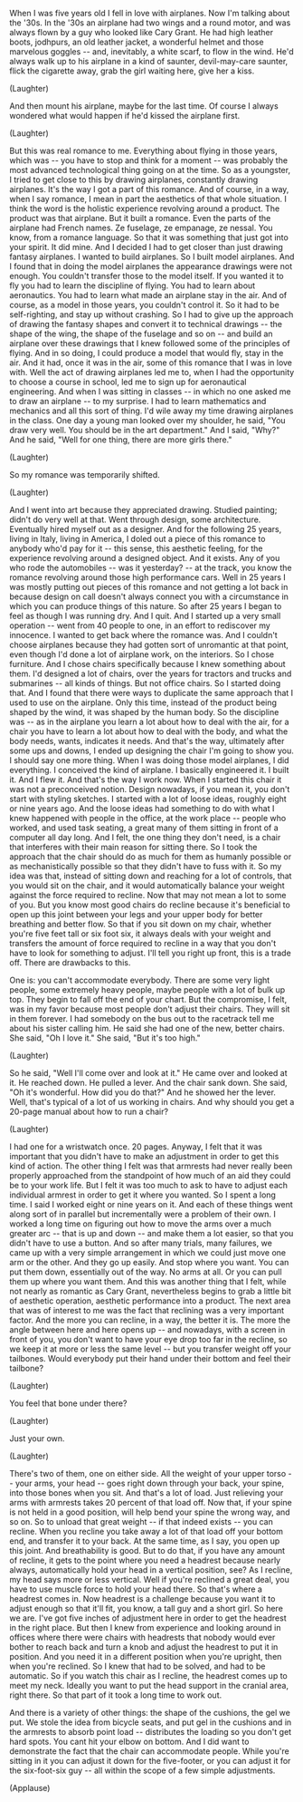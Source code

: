 
When I was five years old
I fell in love with airplanes.
Now I&#39;m talking about the &#39;30s.
In the &#39;30s an airplane had two wings
and a round motor,
and was always flown
by a guy who looked like Cary Grant.
He had high leather boots,
jodhpurs, an old leather jacket,
a wonderful helmet
and those marvelous goggles --
and, inevitably, a white scarf,
to flow in the wind.
He&#39;d always walk up to his airplane
in a kind of saunter,
devil-may-care saunter,
flick the cigarette away,
grab the girl waiting here, give her a kiss.

(Laughter)

And then mount his airplane,
maybe for the last time.
Of course I always wondered what would happen
if he&#39;d kissed the airplane first.

(Laughter)

But this was real romance to me.
Everything about flying in those years,
which was -- you have to stop and think for a moment --
was probably the most advanced
technological thing going on at the time.
So as a youngster,
I tried to get close to this
by drawing airplanes,
constantly drawing airplanes.
It&#39;s the way I got
a part of this romance.
And of course, in a way, when I say romance,
I mean in part
the aesthetics of that whole situation.
I think the word is the holistic experience
revolving around a product.
The product was that airplane.
But it built a romance.
Even the parts of the airplane
had French names.
Ze fuselage, ze empanage, ze nessal.
You know, from a romance language.
So that it was something that just got into your spirit.
It did mine.
And I decided I had to get closer than
just drawing fantasy airplanes.
I wanted to build airplanes.
So I built model airplanes.
And I found that in doing the model airplanes
the appearance drawings were not enough.
You couldn&#39;t transfer those
to the model itself.
If you wanted it to fly
you had to learn the discipline
of flying.
You had to learn about aeronautics.
You had to learn what made an airplane
stay in the air.
And of course, as a model in those years, you couldn&#39;t control it.
So it had to be self-righting,
and stay up without crashing.
So I had to give up
the approach of drawing
the fantasy shapes
and convert it to technical drawings --
the shape of the wing, the shape of the fuselage and so on --
and build an airplane over these drawings
that I knew followed some of the principles
of flying.
And in so doing, I could produce
a model that would fly, stay in the air.
And it had, once it was in the air,
some of this romance that I was in love with.
Well the act of drawing airplanes
led me to,
when I had the opportunity to choose
a course in school,
led me to sign up for aeronautical engineering.
And when I was sitting in classes --
in which no one asked me to draw an airplane --
to my surprise.
I had to learn mathematics and mechanics
and all this sort of thing.
I&#39;d wile away my time drawing airplanes
in the class.
One day a young man looked over my shoulder,
he said, &quot;You draw very well.
You should be in the art department.&quot;
And I said, &quot;Why?&quot;
And he said, &quot;Well for one thing, there are more girls there.&quot;

(Laughter)

So my romance was temporarily shifted.

(Laughter)

And I went into art
because they appreciated drawing.
Studied painting; didn&#39;t do very well at that.
Went through design,
some architecture.
Eventually hired myself out as a designer.
And for the following 25 years,
living in Italy,
living in America,
I doled out a piece of this romance
to anybody who&#39;d pay for it --
this sense, this aesthetic feeling,
for the experience revolving around
a designed object.
And it exists.
Any of you who rode the automobiles --
was it yesterday? --
at the track, you know the romance
revolving around those high performance cars.
Well in 25 years
I was mostly putting out
pieces of this romance
and not getting a lot back in
because design on call
doesn&#39;t always connect you with a circumstance
in which you can produce things of this nature.
So after 25 years I began to feel
as though I was running dry.
And I quit.
And I started up a very small operation --
went from 40 people
to one,
in an effort to rediscover my innocence.
I wanted to get back
where the romance was.
And I couldn&#39;t choose airplanes
because they had gotten sort of unromantic
at that point,
even though I&#39;d done a lot of airplane work,
on the interiors.
So I chose furniture.
And I chose chairs specifically
because I knew something about them.
I&#39;d designed a lot of chairs, over the years
for tractors and trucks
and submarines --
all kinds of things.
But not office chairs.
So I started doing that.
And I found that there were ways
to duplicate the same approach
that I used to use on the airplane.
Only this time,
instead of the product being shaped by the wind,
it was shaped by the human body.
So the discipline was --
as in the airplane you learn a lot about
how to deal with the air,
for a chair
you have to learn a lot about how to deal
with the body,
and what the body needs, wants,
indicates it needs.
And that&#39;s the way, ultimately
after some ups and downs,
I ended up designing the chair I&#39;m going to show you.
I should say one more thing. When I was doing those
model airplanes,
I did everything.
I conceived the kind of airplane.
I basically engineered it.
I built it.
And I flew it.
And that&#39;s the way I work now.
When I started this chair
it was not a preconceived notion.
Design nowadays, if you mean it,
you don&#39;t start with styling sketches.
I started with a lot of loose ideas,
roughly eight or nine years ago.
And the loose ideas had something
to do with what I knew happened with
people in the office,
at the work place -- people who worked,
and used task seating,
a great many of them sitting in front of a computer
all day long.
And I felt,
the one thing they don&#39;t need,
is a chair that interferes
with their main reason for sitting there.
So I took the approach
that the chair should do as much for them
as humanly possible
or as mechanistically possible
so that they didn&#39;t have to fuss with it.
So my idea was that,
instead of sitting down and reaching
for a lot of controls,
that you would sit on the chair,
and it would automatically balance your weight
against the force required
to recline.
Now that may not mean a lot to some of you.
But you know most good chairs do recline
because it&#39;s beneficial to open up this joint
between your legs and your upper body
for better breathing
and better flow.
So that if you sit down
on my chair,
whether you&#39;re five feet tall
or six foot six,
it always deals with your weight
and transfers the amount of force required
to recline
in a way that you don&#39;t have to look
for something to adjust.
I&#39;ll tell you right up front,
this is a trade off.
There are drawbacks to this.

One is: you can&#39;t
accommodate everybody.
There are some very light people,
some extremely heavy people,
maybe people with a lot of bulk up top.
They begin to fall off the end of your chart.
But the compromise, I felt,
was in my favor
because most people don&#39;t adjust their chairs.
They will sit in them forever.
I had somebody on the bus out to the racetrack
tell me about his sister calling him.
He said she had one of the new, better chairs.
She said, &quot;Oh I love it.&quot;
She said, &quot;But it&#39;s too high.&quot;

(Laughter)

So he said, &quot;Well I&#39;ll come over and look at it.&quot;
He came over and looked at it.
He reached down. He pulled a lever. And the chair sank down.
She said, &quot;Oh it&#39;s wonderful. How did you do that?&quot;
And he showed her the lever.
Well, that&#39;s typical
of a lot of us working in chairs.
And why should you
get a 20-page manual
about how to run a chair?

(Laughter)

I had one for a wristwatch once. 20 pages.
Anyway, I felt that it was important
that you didn&#39;t have to make an adjustment
in order to get this kind of action.
The other thing I felt was that armrests
had never really been properly approached
from the standpoint of how much
of an aid they could be
to your work life.
But I felt it was too much to ask
to have to adjust each individual armrest
in order to get it where you wanted.
So I spent a long time.
I said I worked eight or nine years on it.
And each of these things went along
sort of in parallel
but incrementally were a problem of their own.
I worked a long time on figuring out
how to move the arms over a much greater arc --
that is up and down --
and make them a lot easier,
so that you didn&#39;t have to use a button.
And so after many trials, many failures,
we came up with a very simple arrangement
in which we could just move
one arm or the other.
And they go up easily.
And stop where you want.
You can put them down, essentially out of the way.
No arms at all.
Or you can pull them up where you want them.
And this was another thing that I felt,
while not nearly as romantic
as Cary Grant,
nevertheless begins to
grab a little bit of aesthetic
operation, aesthetic performance
into a product.
The next area that was of interest to me
was the fact that reclining
was a very important factor.
And the more you can recline,
in a way, the better it is.
The more the angle between here and here opens up --
and nowadays, with a screen in front of you,
you don&#39;t want to have your eye drop too far in the recline,
so we keep it at more or less the same level --
but you transfer weight
off your tailbones.
Would everybody put their hand under their bottom
and feel their tailbone?

(Laughter)

You feel that bone under there?

(Laughter)

Just your own.

(Laughter)

There&#39;s two of them, one on either side.
All the weight of your upper torso --
your arms, your head --
goes right down through your back,
your spine, into those bones when you sit.
And that&#39;s a lot of load.
Just relieving your arms with armrests
takes 20 percent of that load off.
Now that, if your spine is not held in a good position,
will help bend your spine the wrong way, and so on.
So to unload
that great weight --
if that indeed exists --
you can recline.
When you recline you take away a lot of that load
off your bottom end, and transfer it to your back.
At the same time, as I say, you open up this joint.
And breathability is good.
But to do that, if you have any
amount of recline,
it gets to the point where you need a headrest
because nearly always,
automatically hold your head
in a vertical position, see?
As I recline, my head says more or less vertical.
Well if you&#39;re reclined a great deal,
you have to use muscle force
to hold your head there.
So that&#39;s where a headrest comes in.
Now headrest is a challenge
because you want it to adjust
enough so that it&#39;ll fit,
you know, a tall guy and a short girl.
So here we are.
I&#39;ve got five inches of adjustment here
in order to get the headrest in the right place.
But then I knew from experience
and looking around in offices
where there were chairs with headrests
that nobody would ever bother
to reach back and turn a knob
and adjust the headrest to put it in position.
And you need it in a different position
when you&#39;re upright, then when you&#39;re reclined.
So I knew that had to be solved, and had to be automatic.
So if you watch this chair
as I recline, the headrest comes up
to meet my neck.
Ideally you want to put the head support
in the cranial area, right there.
So that part of it took a long time
to work out.

And there is a variety of other things: the shape of the cushions,
the gel we put.
We stole the idea from bicycle seats,
and put gel in the cushions
and in the armrests
to absorb point load --
distributes the loading so you don&#39;t get hard spots.
You cant hit your elbow
on bottom.
And I did want to demonstrate
the fact that the chair can accommodate people.
While you&#39;re sitting in it you can adjust it
down for the five-footer,
or you can adjust it
for the six-foot-six guy --
all within the scope of a few simple adjustments.

(Applause)

